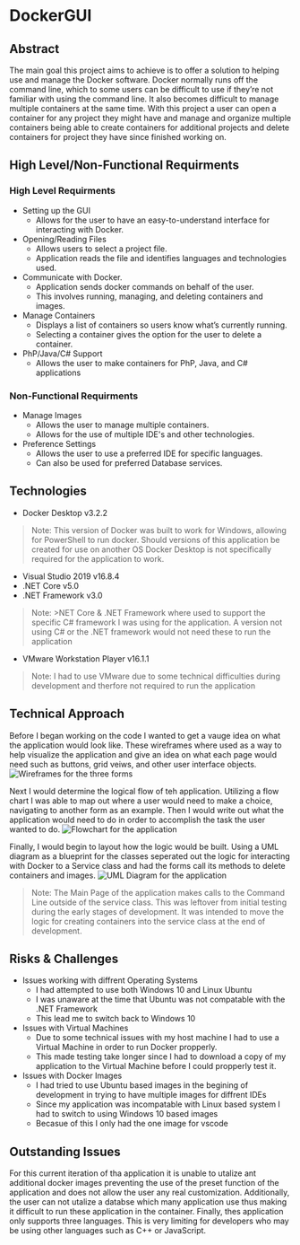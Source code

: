 # DockerGUI
## Abstract
  The main goal this project aims to achieve is to offer a solution to helping use and manage the Docker software. Docker normally runs off the command line, which to some users can be difficult to use if they’re not familiar with using the command line. It also becomes difficult to manage multiple containers at the same time. With this project a user can open a container for any project they might have and manage and organize multiple containers being able to create containers for additional projects and delete containers for project they have since finished working on. 
## High Level/Non-Functional Requirments
### High Level Requirments
- Setting up the GUI
	- Allows for the user to have an easy-to-understand interface for interacting with Docker.
- Opening/Reading Files
  - Allows users to select a project file.
  - Application reads the file and identifies languages and technologies used.
- Communicate with Docker.
  - Application sends docker commands on behalf of the user.
  - This involves running, managing, and deleting containers and images.
- Manage Containers
  - Displays a list of containers so users know what’s currently running.
  - Selecting a container gives the option for the user to delete a container.
- PhP/Java/C# Support
  - Allows the user to make containers for PhP, Java, and C# applications

### Non-Functional Requirments
- Manage Images
  - Allows the user to manage multiple containers.
  - Allows for the use of multiple IDE's and other technologies.
- Preference Settings
  - Allows the user to use a preferred IDE for specific languages.
  - Can also be used for preferred Database services.

## Technologies
- Docker Desktop v3.2.2
> Note: This version of Docker was built to work for Windows, allowing for PowerShell to run docker.
> Should versions of this application be created for use on another OS Docker Desktop is not specifically
> required for the application to work.
- Visual Studio 2019 v16.8.4
- .NET Core v5.0
- .NET Framework v3.0
> Note: >NET Core & .NET Framework where used to support the specific C# framework I was using for the application.
> A version not using C# or the .NET framework would not need these to run the application
- VMware Workstation Player v16.1.1
> Note: I had to use VMware due to some technical difficulties during development and therfore not required to run the application
## Technical Approach
Before I began working on the code I wanted to get a vauge idea on what the application would look like. These wireframes where used as a way to help visualize the application and give an idea on what each page would need such as buttons, grid veiws, and other user interface objects.
![Wireframes for the three forms](https://github.com/dandrewboy/CapstonePortfolio/blob/main/DockerGUI%20V.2.png)

Next I would determine the logical flow of teh application. Utilizing a flow chart I was able to map out where a user would need to make a choice, navigating to another form as an example. Then I would write out what the application would need to do in order to accomplish the task the user wanted to do.
![Flowchart for the application](https://github.com/dandrewboy/CapstonePortfolio/blob/main/DockerGUICoreFunctionFlowchart.png)

Finally, I would begin to layout how the logic would be built. Using a UML diagram as a blueprint for the classes seperated out the logic for interacting with Docker to a Service class and had the forms call its methods to delete containers and images.
![UML Diagram for the application](https://github.com/dandrewboy/CapstonePortfolio/blob/main/MainWindowUML%20(1).png)
> Note: The Main Page of the application makes calls to the Command Line outside of the service class. This was leftover from initial testing during the early stages of
> development. It was intended to move the logic for creating containers into the service class at the end of development.
## Risks & Challenges
- Issues working with diffrent Operating Systems
  - I had attempted to use both Windows 10 and Linux Ubuntu
  - I was unaware at the time that Ubuntu was not compatable with the .NET Framework
  - This lead me to switch back to Windows 10
- Issues with Virtual Machines
  - Due to some technical issues with my host machine I had to use a Virtual Machine in order to run Docker propperly.
  - This made testing take longer since I had to download a copy of my application to the Virtual Machine before I could propperly test it.
- Issues with Docker Images
  - I had tried to use Ubuntu based images in the begining of development in trying to have multiple images for diffrent IDEs
  -  Since my application was incompatable with Linux based system I had to switch to using Windows 10 based images
  -  Becasue of this I only had the one image for vscode
## Outstanding Issues
For this current iteration of tha application it is unable to utalize ant additional docker images preventing the use of the preset function of the application and does not allow the user any real customization. Additionally, the user can not utalize a databse which many application use thus making it difficult to run these application in the container. Finally, thes application only supports three languages. This is very limiting for developers who may be using other languages such as C++ or JavaScript.
